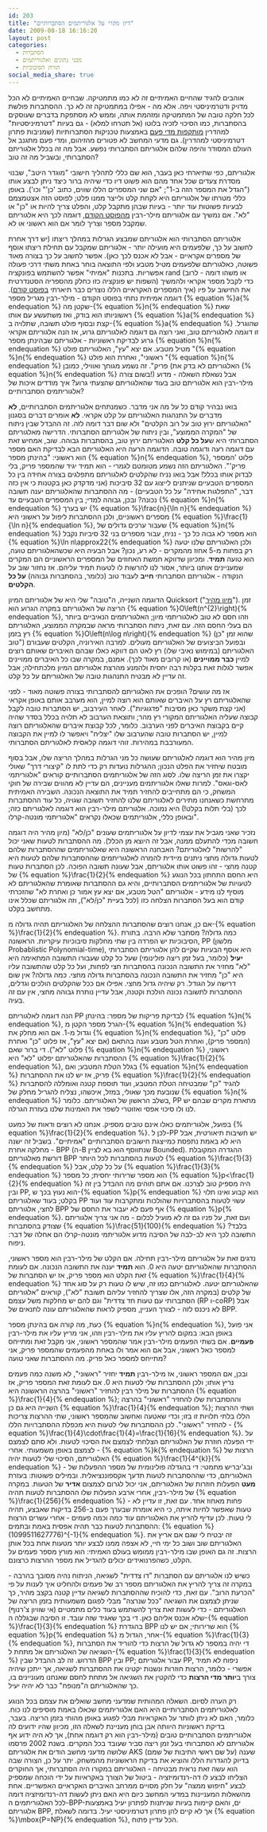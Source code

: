 ```yaml
---
id: 203
title: "דיון מקרי על אלגוריתמים הסתברותיים"
date: 2009-08-18 16:16:20
layout: post
categories: 
  - הסתברות
  - מבני נתונים ואלגוריתמים
  - תורת הסיבוכיות
social_media_share: true
---
```

אוהבים להגיד שהחיים האמיתיים זה לא כמו מתמטיקה. שבחיים האמיתיים לא הכל מדויק ודטרמיניסטי ויפה. אלא מה - אפילו במתמטיקה זה לא כך. ההסתברות פולשת לכל חלקה טובה של המתמטיקה ומזהמת אותה, וממש לא מסתפקת בדברים שעוסקים בהסתברות, כמו הסיכוי לזכיה בלוטו (אל תטרחו למלא) - גם בעיות "דטרמיניסטיות" למהדרין <a href="http://www.gadial.net/2007/06/30/nonconstructive_proofs_probablistic_logic/">מותקפות מדי פעם</a> באמצעות טכניקות הסתברותיות (שמניבות פתרון דטרמיניסטי למהדרין). גם מדעי המחשב לא פטורים מהזיהום, ומדי פעם מתגנב אל העולם המסודר והיפה שלהם אלגוריתם הסתברותי נפשע. אבל מה זה בכלל אלגוריתם הסתברותי, ובשביל מה זה טוב?

אלגוריתם, כפי שתיארתי כאן בעבר, הוא שם כללי לתהליך חישובי "מוגדר היטב", שבנוי מסדרת צעדים שכל אחד מהם הוא פשוט דיו כדי שיהיה ברור כיצד ניתן לבצע אותו ("הגדל את המספר הזה ב-1"; "אם שני המספרים הללו שווים, כתוב 'כן'" וכו'). באופן כללי מטרתו של אלגוריתם היא לקחת קלט ולייצר ממנו פלט; לפוסט הזה אצטמצמם לבעיות פשוטות עוד יותר - בעיות שבהן מתקבל קלט, והפלט צריך להיות או "כן" או "לא". אם נמשיך עם אלגוריתם מילר-רבין <a href="http://www.gadial.net/2009/08/09/miller_rabin/">מהפוסט הקודם</a>, דוגמה לכך היא אלגוריתם שמקבל מספר וצריך לומר אם הוא ראשוני או לא.

אלגוריתם הסתברותי הוא אלגוריתם שמבצע הגרלות במהלך ריצתו (יש דרך אחרת לחשוב על כך, שלפעמים היא מועילה יותר - אלגוריתם שמקבל עם תחילת ריצתו אוסף של מספרים אקראיים - אבל לא אכנס לכך כאן). אפשר לחשוב על כך בצורה מאוד פשוטה, כאלגוריתם שלפעמים מטיל מטבע ולפי התוצאה בוחר באחת משתי דרכי פעולה אפשריות. בתכנות "אמיתי" אפשר להשתמש בפונקציה rand (או משהו דומה - לרוב השפות יש פונקציה כזו כחלק מהספריה הסטנדרטית) כדי לקבל מספר אקראי ולהמשיך את החישוב על פיו (איך המספרים האקראיים הללו נוצרים כבר תיארתי <a href="http://www.gadial.net/2009/04/08/random_numbers/">בפוסט קודם</a>). דוגמה אמיתית נתתי בפוסט הקודם - מילר-רבין מגריל מספר {% equation %}a{% endequation %} שקטן מה-{% equation %}n{% endequation %} שאת ראשוניותו הוא בודק, ואז משתעשע עם אותו {% equation %}a{% endequation %} קצת ובסוף פולט תשובה, שתלויה ב-{% equation %}a{% endequation %} שהוגרל. זו דוגמה לאלגוריתם טוב, ואני רוצה גם דוגמה לאלגוריתם גרוע, אז הנה אלגוריתם אקראי גרוע לבדיקת ראשוניות - אלגוריתם שבהינתן מספר {% equation %}n{% endequation %} מטיל מטבע. אם יצא "עץ", האלגוריתם פולט "{% equation %}n{% endequation %} ראשוני", ואחרת הוא פולט "{% equation %}n{% endequation %} פריק". זה נשמע מגוחך ואווילי, כמובן (האלגוריתם לא בדק את {% equation %}n{% endequation %} בשום צורה!) אבל נשאלת השאלה - מדוע מילר-רבין הוא אלגוריתם טוב בעוד שהאלגוריתם שהצעתי גרוע? איך מודדים איכות של אלגוריתמים הסתברותיים?

בואו נבהיר קודם כל על מה אני מדבר. כשמנתחים אלגוריתמים הסתברותיים, <strong>לא</strong> מדברים על התנהגות האלגוריתם על קלט אקראי. <strong>לא</strong> אומרים דברים בסגנון "האלגוריתם ירוץ טוב על רוב הקלטים" ולא שום דבר דומה לזה. זה ההבדל שבין ניתוח של "המקרה הממוצע", ובין ניתוח של אלגוריתם הסתברותי. הדרישה מאלגוריתם הסתברותי היא ש<strong>על כל קלט</strong> האלגוריתם ירוץ טוב, בהסתברות גבוהה. שוב, אמחיש זאת עם דוגמה רעה ודוגמה טובה. הדוגמה הרעה היא האלגוריתם הבא לבדיקת האם מספר הוא ראשוני: "בהינתן מספר {% equation %}n{% endequation %}, פלוט 'המספר פריק'". האלגוריתם הזה נשמע מטומטם לגמרי - הוא תמיד יגיד שהמספר פריק, בלי לבדוק אותו בכלל! אבל בואו נניח שהקלטים לאלגוריתם מתפלגים בצורה אחידה בין כל המספרים הטבעיים שניתנים לייצוג עם 32 סיביכות (אני מדקדק כאן בקטנות כי אין כזה דבר, "התפלגות אחידה" על כל הטבעיים) - מה ההסתברות שהאלגוריתם יענה תשובה נכונה? ובכן, גבוהה למדי; בין המספרים הטבעיים עד {% equation %}n{% endequation %} יש בערך {% equation %}\frac{n}{\ln n}{% endequation %} מספרים ראשוניים, ולכן ההסתברות ליפול על ראשוני היא {% equation %}\frac{1}{\ln n}{% endequation %}, שעבור ערכים גדולים של {% equation %}n{% endequation %} הוא מספר לא גבוה כל כך - נניח, עבור מספרים בני 32 סיביות נקבל {% equation %}\ln n\approx22{% endequation %} ולכן האלגוריתם שלנו יטעה רק בפחות מ-5 אחוז מהמקרים - לא רע, נכון? אבל הבעיה היא שכשהאלגוריתם טועה, הוא טועה <strong>תמיד</strong>. ומכיוון שדווקא חמשת האחוזים של המספרים הראשוניים הם המקרים שמעניינים אותנו ביותר, אסור לנו להרשות לו לטעות תמיד עליהם. אז נחזור שוב על הנקודה - אלגוריתם הסתברותי <strong>חייב</strong> לעבוד טוב (כלומר, בהסתברות גבוהה) <strong>על כל הקלטים</strong>.

הדוגמה השנייה, ה"טובה" שלי היא של אלגוריתם המיון Quicksort ("<a href="http://he.wikipedia.org/wiki/%D7%9E%D7%99%D7%95%D7%9F_%D7%9E%D7%94%D7%99%D7%A8">מיון מהיר</a>"). זמן הריצה של האלגוריתם במקרה הגרוע הוא {% equation %}O\left(n^{2}\right){% endequation %}, וזהו חסם לא טוב לאלגוריתמי מיון; האלגוריתמים הנאיביים ביותר הם בעלי החסם הזה. עם זאת, ניתוח הסתברותי מראה שבמקרה הממוצע, האלגוריתם רץ בזמן {% equation %}O\left(n\log n\right){% endequation %} (שהוא זמן "כן טוב") ובפועל הביצועים של האלגוריתם מעולים. למרבה האירוניה, הקלטים שעבורם האלגוריתם (במימוש נאיבי שלו) רץ לאט הם דווקא כאלו שבהם האיברים שאותם רוצים למיין <strong>כבר ממויינים</strong> (או קרובים מאוד לכך). אמנם, במקרה שבו כל האיברים ממויינים אפשר לגלות זאת בקלות רבה יחסית ולהמנע מהרצת אלגוריתם המיון מלכתחילה; אבל זה עדיין לא מבטיח התנהגות טובה של האלגוריתם על כל קלט.

אז מה עושים? הופכים את האלגוריתם להסתברותי בצורה פשוטה מאוד - לפני שהאלגוריתם רץ על האיברים שאותם הוא רוצה למיין, הוא מערבב אותם באופן אקראי (אני קצת משקר כאן מסיבות "פדגוגיות"). לאחר העירבוב, יש הסתברות טובה לקבל קבוצה שעליה האלגוריתם המקורי רץ מהר; ותוצאת הערבוב לא תלויה בכלל בסדר שהיה קיים בקבוצת האיברים לפני הערבוב. כלומר, לכל קבוצת איברים שהאלגוריתם רוצה למיין, יש הסתברות טובה שהערבוב שלו "יצליח" ויאפשר לו למיין את הקבוצה המעורבבת במהירות. זוהי דוגמה קלאסית לאלגוריתם הסתברותי.

מיון מהיר הוא דוגמה לאלגוריתם שעושה כל מני הגרלות במהלך הריצה שלו, אבל בסוף מובטח שיחזיר את הפלט הנכון; ההגרלות נועדות רק כדי לתת לו "קיצורי דרך" שאולי יקצרו את זמן הריצה שלו. לסוג הזה של אלגוריתמים הסתברותיים קוראים "אלגוריתמי לאס-וגאס". למרות שאלו אלגוריתמים מעניינים, הם עדיין לא מהווים שבירה של חוקי המשחק, כי הם מתחייבים להחזיר תמיד את התוצאה הנכונה. השבירה האמיתית מתרחשת כשאנחנו מתירים לאלגוריתם שלנו להחזיר תשובה שגויה, כל עוד ההסתברות לכך (בלי תלות בקלט!) היא נמוכה. אלגוריתם מילר-רבין הוא דוגמה לאלגוריתם כזה; ובאופן כללי, אלגוריתמים שכאלו נקראים "אלגוריתמי מונטה-קרלו".

נזכיר שאני מגביל את עצמי לדיון על אלגוריתמים שעונים "כן/לא" (מיון מהיר היה דוגמה חשובה מכדי להתעלם ממנה, אבל זה היוצא מן הכלל). מה ההסתברות לטעות שאני יכול "להרשות" לאלגוריתם? האבחנה הראשונה היא שאלגוריתמים שההסתברות שלהם לטעות גדולה מחצי ניתנים מיידית להמרה לאלגוריתמים שההסתברות שלהם לטעות היא קטנה מחצי - זהו פשוט אותו אלגוריתם, אבל שעונה תשובה הפוכה. לכן הסתברות טעות של {% equation %}\frac{1}{2}{% endequation %} היא החסם התחתון בכל הנוגע לטעויות של אלגוריתמים הסתברותיים, והיא גם ההסתברות שאומרת שהאלגוריתם לא מוסיף לנו מידע - אלגוריתם "הטל מטבע, אם יצא עץ אמור כן ואחרת לא" שהזכרתי קודם הוא בעל הסתברות הצלחה כזו (לכל בעיית "כן/לא"), וזה אלגוריתם שכלל אינו מתחשב בקלט.

אם כן, אנחנו רוצים שהסתברות ההצלחה של האלגוריתם תהיה גדולה מ-{% equation %}\frac{1}{2}{% endequation %}. כמה גדולה? מסתבר שלא הרבה. בתורת הסיבוכיות יש הפרדה בין שתי מחלקות סיבוכיות עיקריות. הראשונה, PP (מלשון Probablistic Polynomial-time), היא אוסף הבעיות שקיים להן אלגוריתם הסתברותי <strong>יעיל</strong> (כלומר, בעל זמן ריצה פולינומי) שעל כל קלט שעבורו התשובה המתאימה היא "לא" מחזיר את התשובה הנכונה בהסתברות חצי לפחות, ועל כל קלט שהתשובה עליו היא "כן" מחזיר את התשובה הנכונה בהסתברות גדולה מחצי. כמה גדולה? אין שום דרישה על הגודל. רק שיהיה גדול מחצי. אפילו אם ככל שהקלטים הולכים וגדלים, ההסתברות לתשובה נכונה הולכת וקטנה, אבל עדיין נותרת גבוהה מחצי, אין עם זה בעיה.

הנה דוגמה לאלגוריתם PP לבדיקת פריקות של מספר: בהינתן {% equation %}n{% endequation %}, הגרל מספר הקטן מ-{% equation %}n{% endequation %} וגדול מ-1. אם הוא מחלק את {% equation %}n{% endequation %}, פלוט "כן" (המספר פריק), ואחרת הטל מטבע וענה בהתאם (אם יצא "עץ", אז פלוט "כן" ואחרת פלוט "לא"). די ברור שאם {% equation %}n{% endequation %} ראשוני, ההסתברות שהאלגוריתם יפלוט "לא" היא {% equation %}\frac{1}{2}{% endequation %}, בגלל הטלת המטבע; ואם {% equation %}n{% endequation %} פריק, אז יש לנו את ההסתברות {% equation %}\frac{1}{2}{% endequation %} להגיד "כן" שמבטיחה הטלת המטבע, ועוד תוספת קטנה ואומללה להסתברות שנובעת מכך שאולי, במזל, איכשהו, נצליח להגריל מחלק של {% equation %}n{% endequation %} בשלב הראשון של האלגוריתם. כלומר, PP מתארת מקרים שבהם יש לנו ולו סיכוי אפסי ואזוטרי לשפר את האמינות שלנו בעזרת הגרלה.

בפועל, אלגוריתמים כאלו אינם טובים מספיק. אנחנו לא רוצים ודאות של כמעט {% equation %}\frac{1}{2}{% endequation %}. לכן ל-PP יש חשיבות תיאורטית, אבל היא לא באמת נתפסת כמייצגת חישובים הסתברותיים "אמיתיים". בשביל זה ישנה מחלקה אחרת - BPP (ה-B שנתווסף הוא בא לציין Bounded). ההגדרה המקובלת דורשת מאלגוריתם BPP לטעות בהסתברות לכל היותר {% equation %}\frac{1}{3}{% endequation %} על כל קלט, אבל {% equation %}\frac{1}{3}{% endequation %} הוא מספר שרירותי יחסית; כל מספר {% equation %}p&lt;\frac{1}{2}{% endequation %} היה מספיק טוב לצרכנו. אם אתם תוהים מה ההבדל בין זה ובין PP, הוא נעוץ בכך ש-{% equation %}p{% endequation %} הוא קבוע ואינו תלוי בקלט; בעוד שאלגוריתם PP עשוי לטעות בהסתברויות שהולכות ומתקרבות עוד ועוד לחצי, אלגוריתם BPP אף פעם לא יעבור את החסם של {% equation %}p{% endequation %}. ועם זאת, על פניו גם זה לא מועיל לכלום - מה אני צריך אלגוריתם שצודק בהסתברות {% equation %}\frac{51}{100}{% endequation %} בלבד? התשובה לכך היא לב-לבה של הסיבה מדוע אלגוריתמי מונטה-קרלו הם אחלה של דבר: ניפוח.

נדגים זאת על אלגוריתם מילר-רבין תחילה. אם הקלט של מילר-רבין הוא מספר ראשוני, ההסתברות שהאלגוריתם יטעה היא 0. הוא <strong>תמיד</strong> יענה את התשובה הנכונה. אם לעומת זאת הקלט הוא מספר פריק, אז יש הסתברות של {% equation %}\frac{1}{4}{% endequation %} שהאלגוריתם יטעה. לאלגוריתם כמו זה, שיש לו טעות רק על סוג אחד של קלטים (במקרה הזה, אלו שצריך להחזיר עליהם תשובת "לא"), קוראים "אלגוריתם הסתברותי עם טעות חד צדדית" וגם להם יש מחלקות משל עצמם (RP ו-coRP) אבל לא ניכנס לזה - לצורך העניין, מספיק לראות שהאלגוריתם עונה לתנאים של BPP.

כעת, מה קורה אם בהינתן מספר {% equation %}n{% endequation %}, אני פועל באופן הבא: במקום להריץ עליו את מילר-רבין וזהו, אני מריץ עליו את מילר-רבין <strong>פעמיים</strong>. אם בשתי הפעמים מילר-רבין אמר שהמספר ראשוני, אני מקבל זאת ומתייחס למספר כאל ראשוני, אבל אם הוא אמר ולו באחת מהפעמים שהמספר פריק, אני מתייחס למספר כאל פריק. מה ההסתברות שאני טועה?

ובכן, אם המספר ראשוני, אז מילר-רבין <strong>תמיד</strong> יחזיר "ראשוני", לא משנה כמה פעמים נריץ אותו; ולכן ההסתברות שלי לטעות היא 0. אם לעומת זאת המספר פריק, אז ההסתברות של מילר רבין להחזיר "ראשוני" בהרצה הראשונה היא {% equation %}\frac{1}{4}{% endequation %}; וההסתברות שלו להחזיר "ראשוני" בהרצה השנייה היא גם כן {% equation %}\frac{1}{4}{% endequation %}; ושתי ההרצות הללו בלתי תלויות זו בזו; וכדי שאטעה ואחשוב שהמספר ראשוני, שתי ההרצות צריכות להחזיר "ראשוני". לכן ההסתברות שלי לטעות היא מכפלת ההסתברויות הללו - {% equation %}\frac{1}{4}\cdot\frac{1}{4}=\frac{1}{16}{% endequation %}. על ידי הפעלה חוזרת של האלגוריתם הצלחתי לצמצם את הסיכוי לטעות. ולא סתם לצמצם - לצמצם באופן משמעותי. אחרי {% equation %}k{% endequation %} הרצות של האלגוריתם, הסיכוי שלי לטעות יהיה {% equation %}\frac{1}{4^{k}}{% endequation %} - ובג'יבריש מתמטי: די בהגדלה פולינומית של מספר ההפעלות של האלגוריתם, כדי שההסתברות לטעות תדעך אקספוננציאלית. ובמילים פשוטות: בעזרת <strong>מעט</strong> הפעלות חוזרות של האלגוריתם, אני יכול לגרום לצמצום <strong>אדיר</strong> של הטעות. במקרה של מילר-רבין, אחרי ארבע הפעלות שלו ההסתברות לטעות תהיה {% equation %}\frac{1}{256}{% endequation %} - פחות מאחוז אחד. עם זאת, זו עדיין לא טעות שאפשר לחיות איתה, כי היא אומרת שבערך פעם ב-256 בדיקות שאבצע, תהיה לי טעות. לכן עדיף להריץ את האלגוריתם עוד כמה וכמה פעמים - אחרי עשרים הרצות ההסתברות לטעות כבר תהיה אפסית באמת ובתמים: {% equation %}(1099511627776)^{-1}{% endequation %}. זה יבטיח לי שגם אם אריץ את האלגוריתם שוב ושוב כל ימי חיי, לא אצפה ממנו לבצע יותר מטעות אחת בכל אותן הרצות. זה גם האופן שבו מילר-רבין ממומש בעולם האמיתי: הוא מורץ מספר פעמים על הקלט, כשהפרנואידים יכולים להגדיל את מספר ההרצות כרצונם.

כשיש לנו אלגוריתם עם הסתברות "דו צדדית" לשגיאה, הניתוח נהיה מסובך בהרבה - במקרה זה צריך להריץ את האלגוריתם מספר רב של פעמים ולהחליט איך לענות על פי "הכרעת הרוב". עם זאת, כדי להוכיח שההסתברות לשגיאה עדיין קטנה בקצב מהיר, כך שניתן לצמצם את השגיאה "ככל שנרצה" מבלי לפגום משמעותית בזמן הריצה של האלגוריתם - כדי לעשות זאת צריך להשתמש בעוד כלים מתמטיים (אי שוויון צ'רנוף) שלא אכנס אליהם כאן. די בכך שאגיד שזה עובד. זו הסיבה שבגללה ה-{% equation %}\frac{1}{3}{% endequation %} בהגדרת BPP הוא שרירותי; אם יש לנו {% equation %}p{% endequation %} אחר, הגדול מ-{% equation %}\frac{1}{3}{% endequation %}, די יהיה במספר לא גדול של הרצות כדי להוריד את הסתברות השגיאה של האלגוריתם אל מתחת ל-{% equation %}\frac{1}{3}{% endequation %} הדרוש. זה לב ההבדל שבין BPP ובין PP; עבור אלגוריתם PP, ניפוח לא תמיד אפשרי - כלומר, הרצות חוזרות ונשנות יקטינו את ההסתברות לשגיאה, אך ייתכן שיהיה צורך ב<strong>יותר מדי הרצות</strong> כדי להקטין את השגיאה אל מתחת לחסם שאנחנו מעוניינים בו, כך שהאלגוריתם ה"מנופח" כבר לא יהיה יעיל.

רק הערה לסיום. השאלה המהותית שמדעני מחשב שואלים את עצמם בכל הנוגע לאלגוריתמים הסתברותיים היא האם אלגוריתמים שכאלו באמת מוסיפים לנו כוח. כלומר, האם לא ניתן לוותר על האקראיות מבלי לפגוע באופן מהותי בזמן הריצה. בעבר, בדיקת ראשוניות היוותה אבן בוחן מעניינת לשאלה הזו, מכיוון שהיו ידועים לה אלגוריתמים הסתברותיים טובים (מילר-רבין הוא רק דוגמה אחת), אך לא היה ידוע אף אלגוריתם לא הסתברותי בעל זמן ריצה סביר שעובד בכל המקרים. בשנת 2002 פרסמו שלושה מדעני מחשב הודים את אלגוריתם AKS (על שם ראשי התיבות של שמם) שענה בדיוק להגדרות הללו והוציא את בדיקת הראשוניות מהמשחק. יתר על כן, הצורה שבה הוא עשה זאת נראית מבטיחה - האלגוריתם במקורו היה הסתברותי, אך החוקרים הצליחו לבצע לו דה-רנדומיזציה - ביטול של הצורך באקראיות על ידי הוכחה שמספיק לבצע "חיפוש ממצה" על חלק מסויים ממרחב האיברים האקראיים האפשריים. אחת מהשאלות המעניינות במדעי המחשב כיום היא האם ניתן לעשות דה-רנדומיזציה דומה לכל האלגוריתמים ה-BPP-ים, והאם קיימות בעיות שניתנות לפתרון יעיל באמצעות אלגוריתם BPP, אך לא קיים להן פתרון דטרמיניסטי יעיל. בדומה לשאלת {% equation %}\mbox{P=NP}{% endequation %}, הכל עדיין פתוח.
